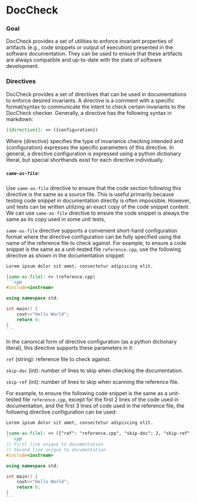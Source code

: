 # DocCheck

### Goal

DocCheck provides a set of utilities to enforce invariant properties of artifacts (e.g., code snippets or
output of execution) presented in the software documentation. They can be used to ensure that these
artifacts are always compatible and up-to-date with the state of software development.

### Directives

DocCheck provides a set of directives that can be used in documentations to enforce desired invariants.
A directive is a comment with a specific format/syntax to communicate the intent to check certain invariants to the 
DocCheck checker. Generally, a directive has the following syntax in markdown:

```markdown
[{directive}]: <> ({configuration})
```

Where {directive} specifies the type of invariance checking intended and {configuration} expresses the specific 
parameters of this directive. In general, a directive configuration is expressed using a python dictionary literal, 
but special shorthands exist for each directive individually.

##### `same-as-file`:

Use `same-as-file` directive to ensure that the code section following this directive is the same as a source file.
This is useful primarily because testing code snippet in documentation directly is often impossible. However,
unit tests can be written utilizing an exact copy of the code snippet content. We can use `same-as-file` directive 
to ensure the code snippet is always the same as its copy used in some unit tests,

`same-as-file` directive supports a convenient short-hand configuration format where the directive configuration can be fully specified using the name of the reference file to check against.
For example, to ensure a code snippet is the same as a unit-tested file `reference.cpp`, use the following directive as shown in the documentation snippet:

[same-as-file]: <> (doc/doc_check/test/same-as-file/simple/README.md)
````markdown
Lorem ipsum dolor sit amet, consectetur adipiscing elit.

[same-as-file]: <> (reference.cpp)
```cpp
#include<iostream>

using namespace std;

int main() {
    cout<<"Hello World";
    return 0;
}
```
````

In the canonical form of directive configuration (as a python dictionary literal), this directive supports these parameters in it:

`ref` (string): reference file to check against.

`skip-doc` (int): number of lines to skip when checking the documentation.

`skip-ref` (int): number of lines to skip when scanning the reference file.

For example, to ensure the following code snippet is the same as a unit-tested file `reference.cpp`, except for the first 2 lines of the code used in documentation, and the first 3 lines of code used in the reference file, the following directive configuration can be used:

[same-as-file]: <> (doc/doc_check/test/same-as-file/skip-doc-ref/README.md)
````markdown
Lorem ipsum dolor sit amet, consectetur adipiscing elit.

[same-as-file]: <> ({"ref": "reference.cpp", "skip-doc": 2, "skip-ref": 3})
```cpp
// First line unique to documentation
// Second line unique to documentation
#include<iostream>

using namespace std;

int main() {
    cout<<"Hello World";
    return 0;
}
```
````